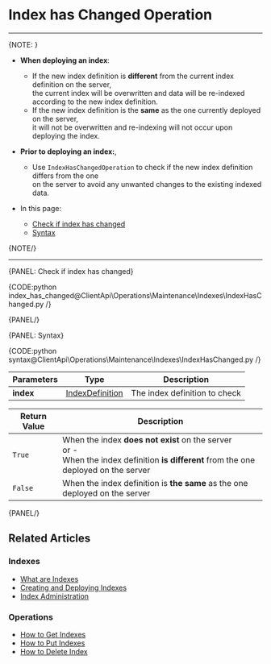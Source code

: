 # Index has Changed Operation

 ---

{NOTE: }

* **When deploying an index**:  
  * If the new index definition is **different** from the current index definition on the server,  
    the current index will be overwritten and data will be re-indexed according to the new index definition.
  * If the new index definition is the **same** as the one currently deployed on the server,  
    it will not be overwritten and re-indexing will not occur upon deploying the index.

* **Prior to deploying an index:**,  
  * Use `IndexHasChangedOperation` to check if the new index definition differs from the one  
    on the server to avoid any unwanted changes to the existing indexed data.  

* In this page:
    * [Check if index has changed](../../../../client-api/operations/maintenance/indexes/index-has-changed#check-if-index-has-changed)
    * [Syntax](../../../../client-api/operations/maintenance/indexes/index-has-changed#syntax)

{NOTE/}

---

{PANEL: Check if index has changed}

{CODE:python index_has_changed@ClientApi\Operations\Maintenance\Indexes\IndexHasChanged.py /}

{PANEL/}

{PANEL: Syntax}

{CODE:python syntax@ClientApi\Operations\Maintenance\Indexes\IndexHasChanged.py /}

| Parameters | Type | Description |
| - | - | - |
| **index** | [IndexDefinition](../../../../client-api/operations/maintenance/indexes/put-indexes#indexDefinition) | The index definition to check |

| Return Value | Description |
| - | - |
| `True` | When the index **does not exist** on the server<br>or -<br>When the index definition **is different** from the one deployed on the server  |
| `False` | When the index definition is **the same** as the one deployed on the server |

{PANEL/}

## Related Articles

### Indexes

- [What are Indexes](../../../../indexes/what-are-indexes)
- [Creating and Deploying Indexes](../../../../indexes/creating-and-deploying)
- [Index Administration](../../../../indexes/index-administration)

### Operations

- [How to Get Indexes](../../../../client-api/operations/maintenance/indexes/get-indexes)
- [How to Put Indexes](../../../../client-api/operations/maintenance/indexes/put-indexes)
- [How to Delete Index](../../../../client-api/operations/maintenance/indexes/delete-index)
